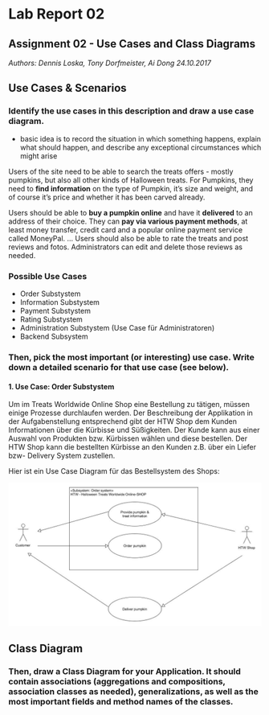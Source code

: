 # Lab Report 02
## Assignment 02 - Use Cases and Class Diagrams
_Authors: Dennis Loska, Tony Dorfmeister, Ai Dong 24.10.2017_

## Use Cases & Scenarios

### Identify the use cases in this description and draw a use case diagram.

- basic idea is to record the situation in which something happens, explain what should happen, and describe any exceptional circumstances which might arise

Users of the site need to be able to search the treats offers - mostly pumpkins, but also all other kinds of Halloween treats. For Pumpkins, they need to **find information** on the type of Pumpkin, it’s size and weight, and of course it’s price and whether it has been carved already.

Users should be able to **buy a pumpkin online** and have it **delivered** to an address of their choice. They can **pay via various payment methods**, at least money transfer, credit card and a popular online payment service called MoneyPal.
...
Users should also be able to rate the treats and post reviews and fotos. Administrators can edit and delete those reviews as needed.

### Possible Use Cases

- Order Substystem
- Information Substystem
- Payment Substystem
- Rating Substystem
- Administration Substystem (Use Case für Administratoren)
- Backend Subsystem


### Then, pick the most important (or interesting) use case. Write down a detailed scenario for that use case (see below).

#### 1. Use Case: Order Substystem

Um im Treats Worldwide Online Shop eine Bestellung zu tätigen, müssen einige Prozesse durchlaufen werden. Der Beschreibung der Applikation in der Aufgabenstellung entsprechend gibt der HTW Shop dem Kunden Informationen über die Kürbisse und Süßigkeiten. Der Kunde kann aus einer Auswahl von Produkten bzw. Kürbissen wählen und diese bestellen. Der HTW Shop kann die bestellten Kürbisse an den Kunden z.B. über ein Liefer bzw- Delivery System zustellen.

Hier ist ein Use Case Diagram für das Bestellsystem des Shops:

![](UseCaseSubsystemOrder.jpg)

## Class Diagram

### Then, draw a Class Diagram for your Application. It should contain associations (aggregations and compositions, association classes as needed), generalizations, as well as the most important fields and method names of the classes.

